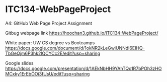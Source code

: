 # ITC134-WebPageProject
A4: GitHub Web Page Project Assignment

Gitbug webpage link
https://hoochan3.github.io/ITC134-WebPageProject/

White paper: UW CS degree vs Bootcamps
https://docs.google.com/document/d/1okNR2kLeGwiUNNdI6EIHQ-TbGeQjm6P3hk2lQCYCc2E/edit?usp=sharing

Google slides
https://docs.google.com/presentation/d/1AEkNbHH9YAhTQo1R7bPOh3zHOMCxky1ErEbOOi3fUsU/edit?usp=sharing

